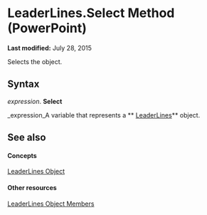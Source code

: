 
# LeaderLines.Select Method (PowerPoint)

 **Last modified:** July 28, 2015

Selects the object.

## Syntax

 _expression_. **Select**

 _expression_A variable that represents a  ** [LeaderLines](2357c570-0f68-8bb4-910a-e88c00ed9884.md)** object.


## See also


#### Concepts


 [LeaderLines Object](2357c570-0f68-8bb4-910a-e88c00ed9884.md)
#### Other resources


 [LeaderLines Object Members](b90379be-99ad-404e-8c65-4cb28de92dbc.md)
